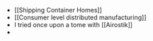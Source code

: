 - [[Shipping Container Homes]]
- [[Consumer level distributed manufacturing]]
- I tried once upon a tome with [[Airostik]]
-